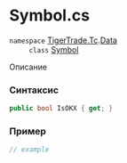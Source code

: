 
# Symbol.cs
`namespace` [TigerTrade.Tc](../../../../TigerTrade.Tc.md).[Data](../../../../TigerTrade.Tc/Data.md)  
&nbsp;&nbsp;&nbsp;&nbsp;&nbsp;&nbsp;&nbsp;&nbsp;&nbsp;`class` [Symbol](../../Symbol.cs.md)

Описание

### Синтаксис
```csharp
public bool IsOKX { get; }
```
### Пример  
```csharp
// example
```
